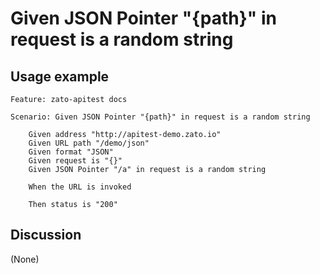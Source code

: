 
Given JSON Pointer "{path}" in request is a random string
=============================================================================================================

Usage example
-------------

```
Feature: zato-apitest docs

Scenario: Given JSON Pointer "{path}" in request is a random string

    Given address "http://apitest-demo.zato.io"
    Given URL path "/demo/json"
    Given format "JSON"
    Given request is "{}"
    Given JSON Pointer "/a" in request is a random string

    When the URL is invoked

    Then status is "200"
```

Discussion
----------

(None)